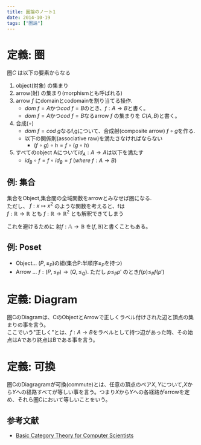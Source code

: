 ```yaml
---
title: 圏論のノート1
date: 2014-10-19
tags: ["圏論"]
---
```


定義: 圏
============================
圏$C$ は以下の要素からなる

1. object(対象) の集まり
2. arrow(射) の集まり(morphismとも呼ばれる)
3. arrow $f$ にdomainとcodomainを割り当てる操作.
	* $dom\ f = A$かつ$cod\ f = B$のとき、$f : A \rightarrow B$と書く。
	* $dom\ f = A$かつ$cod\ f = B$なるarrow $f$ の集まりを $C(A,B)$と書く。
4. 合成$(\circ)$
    * $dom\ f = cod\ g$なるf,gについて、合成射(composite arrow) $f \circ g$を作る.
	* 以下の関係則(associative raw)を満たさなければならない
		* $(f \circ g) \circ h = f \circ (g \circ h)$
5. すべてのobject Aについて$id_A : A \rightarrow A$は以下を満たす
	* $id_B \circ f = f \circ id_B = f \ (where\ f : A \rightarrow B)$

例: 集合
---------
集合をObject,集合間の全域関数をarrowとみなせば圏になる.\
ただし、
$f : x \mapsto x^2$
のような関数を考えると、fは\
$f : \mathbb{R} \rightarrow \mathbb{R}$
とも
$f : \mathbb{R} \rightarrow \mathbb{R}^2$
とも解釈できてしまう

これを避けるために
射$f : \mathbb{A} \rightarrow \mathbb{B}$
を$(f,\mathbb{B})$と書くこともある。

例: Poset
---------
* Object... $(P,\le_P)$の組(集合P:半順序$\le_P$を持つ)
* Arrow ... $f:(P,\le_P) \rightarrow (Q,\le_Q)$. ただし $p \le_P p'$ のとき$f(p) \le_P f(p')$

定義: Diagram
=============

圏CのDiagramは、CのObjectとArrowで正しくラベル付けされた辺と頂点の集まりの事を言う。\
ここでいう"正しく"とは、$f : A \rightarrow B$をラベルとして持つ辺があった時、その始点はAであり終点はBである事を言う。

定義: 可換
==========

圏CのDiagragramが可換(commute)とは、任意の頂点のペア$X,Y$について,$X$から$Y$への経路すべてが等しい事を言う。つまり$X$から$Y$への各経路がarrowを定め、それら圏Cにおいて等しいことをいう。

参考文献
-------
* [Basic Category Theory for Computer Scientists](http://mitpress.mit.edu/books/basic-category-theory-computer-scientists)
